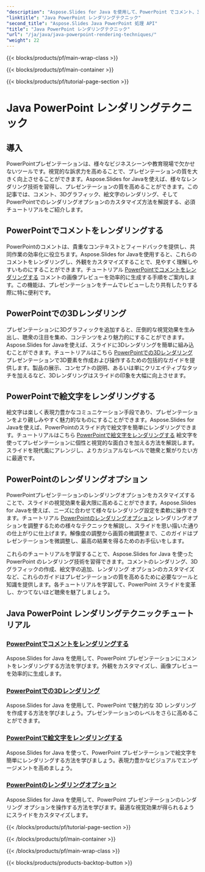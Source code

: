 ```yaml
---
"description": "Aspose.Slides for Java を使用して、PowerPoint でコメント、3D グラフィック、絵文字などをレンダリングする方法を学びます。プレゼンテーションの質を高めるための包括的なチュートリアルです。"
"linktitle": "Java PowerPoint レンダリングテクニック"
"second_title": "Aspose.Slides Java PowerPoint 処理 API"
"title": "Java PowerPoint レンダリングテクニック"
"url": "/ja/java/java-powerpoint-rendering-techniques/"
"weight": 22
---
```


{{< blocks/products/pf/main-wrap-class >}}

{{< blocks/products/pf/main-container >}}

{{< blocks/products/pf/tutorial-page-section >}}

# Java PowerPoint レンダリングテクニック


## 導入

PowerPointプレゼンテーションは、様々なビジネスシーンや教育現場で欠かせないツールです。視覚的な訴求力を高めることで、プレゼンテーションの質を大きく向上させることができます。Aspose.Slides for Javaを使えば、様々なレンダリング技術を習得し、プレゼンテーションの質を高めることができます。この記事では、コメント、3Dグラフィック、絵文字のレンダリング、そしてPowerPointでのレンダリングオプションのカスタマイズ方法を解説する、必須チュートリアルをご紹介します。

## PowerPointでコメントをレンダリングする

PowerPointのコメントは、貴重なコンテキストとフィードバックを提供し、共同作業の効率化に役立ちます。Aspose.Slides for Javaを使用すると、これらのコメントをレンダリングし、外観をカスタマイズすることで、見やすく理解しやすいものにすることができます。チュートリアル [PowerPointでコメントをレンダリングする](./render-comments-powerpoint/) コメントの画像プレビューを効率的に生成する手順をご案内します。この機能は、プレゼンテーションをチームでレビューしたり共有したりする際に特に便利です。

## PowerPointでの3Dレンダリング

プレゼンテーションに3Dグラフィックを追加すると、圧倒的な視覚効果を生み出し、聴衆の注目を集め、コンテンツをより魅力的にすることができます。Aspose.Slides for Javaを使えば、スライドに3Dレンダリングを簡単に組み込むことができます。チュートリアルはこちら [PowerPointでの3Dレンダリング](./3d-rendering-powerpoint/) プレゼンテーションで3D要素を作成および操作するための包括的なガイドを提供します。製品の展示、コンセプトの説明、あるいは単にクリエイティブなタッチを加えるなど、3Dレンダリングはスライドの印象を大幅に向上させます。

## PowerPointで絵文字をレンダリングする

絵文字は楽しく表現力豊かなコミュニケーション手段であり、プレゼンテーションをより親しみやすく魅力的なものにすることができます。Aspose.Slides for Javaを使えば、PowerPointのスライド内で絵文字を簡単にレンダリングできます。チュートリアルはこちら [PowerPointで絵文字をレンダリングする](./render-emojis-powerpoint/) 絵文字を使ってプレゼンテーションに個性と視覚的な面白さを加える方法を解説します。スライドを現代風にアレンジし、よりカジュアルなレベルで聴衆と繋がりたい方に最適です。

## PowerPointのレンダリングオプション

PowerPointプレゼンテーションのレンダリングオプションをカスタマイズすることで、スライドの視覚効果を最大限に高めることができます。Aspose.Slides for Javaを使えば、ニーズに合わせて様々なレンダリング設定を柔軟に操作できます。チュートリアル [PowerPointのレンダリングオプション](./render-options-powerpoint/) レンダリングオプションを調整するための様々なテクニックを解説し、スライドを思い描いた通りの仕上がりに仕上げます。解像度の調整から画質の微調整まで、このガイドはプレゼンテーションを微調整し、最高の結果を得るためのお手伝いをします。

これらのチュートリアルを学習することで、Aspose.Slides for Java を使った PowerPoint のレンダリング技術を習得できます。コメントのレンダリング、3D グラフィックの作成、絵文字の追加、レンダリング オプションのカスタマイズなど、これらのガイドはプレゼンテーションの質を高めるために必要なツールと知識を提供します。各チュートリアルを学習して、PowerPoint スライドを変革し、かつてないほど聴衆を魅了しましょう。
## Java PowerPoint レンダリングテクニックチュートリアル
### [PowerPointでコメントをレンダリングする](./render-comments-powerpoint/)
Aspose.Slides for Java を使用して、PowerPoint プレゼンテーションにコメントをレンダリングする方法を学びます。外観をカスタマイズし、画像プレビューを効率的に生成します。
### [PowerPointでの3Dレンダリング](./3d-rendering-powerpoint/)
Aspose.Slides for Java を使用して、PowerPoint で魅力的な 3D レンダリングを作成する方法を学びましょう。プレゼンテーションのレベルをさらに高めることができます。
### [PowerPointで絵文字をレンダリングする](./render-emojis-powerpoint/)
Aspose.Slides for Java を使って、PowerPoint プレゼンテーションで絵文字を簡単にレンダリングする方法を学びましょう。表現力豊かなビジュアルでエンゲージメントを高めましょう。
### [PowerPointのレンダリングオプション](./render-options-powerpoint/)
Aspose.Slides for Java を使用して、PowerPoint プレゼンテーションのレンダリング オプションを操作する方法を学びます。最適な視覚効果が得られるようにスライドをカスタマイズします。

{{< /blocks/products/pf/tutorial-page-section >}}

{{< /blocks/products/pf/main-container >}}

{{< /blocks/products/pf/main-wrap-class >}}

{{< blocks/products/products-backtop-button >}}